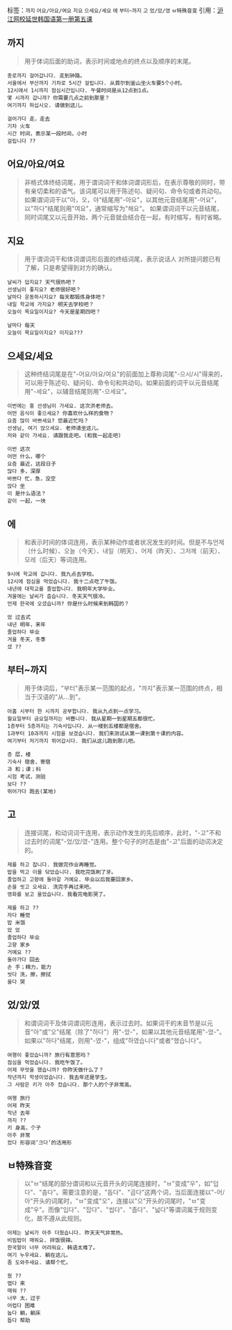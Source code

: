 标签：`까지` `어요/아요/여요` `지요` `으세요/세요` `에` `부터~까지` `고` `었/았/였` `ㅂ特殊音变`
引用：[沪江网校延世韩国语第一册第五课](https://kr.hujiang.com/new/p745133/)

## 까지
> 用于体词后面的助词，表示时间或地点的终点以及顺序的末尾。
```
종로까지 걸어갑니다. 走到钟路。
서울에서 부산까지 기차로 5시간 걸립니다. 从首尔到釜山坐火车要5个小时。
12시에서 1시까지 점심시간입니다. 午餐时间是从12点到1点。
몇 시까지 갑니까? 你需要几点之前到那里？
여기까지 하십시오. 请做到这儿。
```
```
걸어가다 走，走去
기차 火车
시간 时间，表示某一段时间，小时
걸립니다 ??
```

## 어요/아요/여요
> 非格式体终结词尾，用于谓词词干和体词谓词形后，在表示尊敬的同时，带有亲切柔和的语气。该词尾可以用于陈述句、疑问句、命令句或者共动句。
如果谓词词干以"아，오，야"结尾用"-아요"，以其他元音结尾用"-어요"，以"하다"结尾则用"여요"，通常缩写为"해요"。
如果谓词词干以元音结尾，同时词尾又以元音开始，两个元音就会结合在一起，有时缩写，有时省略。

## 지요
> 用于谓词词干和体词谓词形后面的终结词尾，表示说话人 对所提问题已有了解，只是希望得到对方的确认。
```
날씨가 덥지요? 天气很热吧？
선생님이 좋지요? 老师很好吧？
날마다 운동하시지요? 每天都锻炼身体吧？
내일 학교에 가지요? 明天去学校吧？
오늘이 목요일이지요? 今天是星期四吧？
```
```
날마다 每天
오늘이 목요일이지요? 이지요???
```

## 으세요/세요
> 这种终结词尾是在"-어요/아요/여요"的前面加上尊称词尾"-으시/시"得来的，可以用于陈述句、疑问句、命令句和共动句。如果前面的词干以元音结尾用"-세요"，以辅音结尾则用"-으세요"。
```
이번에는 홍 선생님이 가세요. 这次洪老师去。
어떤 음식이 좋으세요? 你喜欢什么样的食物？
요즘 많이 바쁘세요? 您最近忙吗？
선생님, 여기 앉으세요. 老师请坐这儿。
저와 같이 가세요. 请跟我走吧。(和我一起走吧)
```
```
이번 这次
어떤 什么，哪个
요즘 最近，这段日子
많다 多，深厚
바쁘다 忙，急，没空
앉다 坐
이 是什么语法？
같이 一起，一块
```

## 에
> 和表示时间的体词连用，表示某种动作或者状况发生的时间。但是不与언제（什么时候）、오늘（今天）、내일（明天）、어제（昨天）、그저께（前天）、모레（后天）等词连用。
```
9시에 학교에 갑니다. 我九点去学校。
12시에 점심을 먹었습니다. 我十二点吃了午饭。
내년에 대학교를 졸업합니다. 我明年大学毕业。
겨울에는 날씨가 춥습니다. 冬天天气很冷。
언제 한국에 오셨습니까? 你是什么时候来到韩国的？
```

```
었 过去式
내년 明年，来年
졸업하다 毕业
겨울 冬天，冬季
셨 ??
```

## 부터~까지
> 用于体词后，"부터"表示某一范围的起点，"까지"表示某一范围的终点，相当于汉语的"从…到"。
```
아홉 시부터 한 시까지 공부합니다. 我从九点到一点学习。
월요일부터 금요일까지는 바쁩니다. 我从星期一到星期五都很忙。
1층부터 5층까지는 기숙사입니다. 从一楼到五楼都是宿舍。
1과부터 10과까지 시험을 보겠습니다. 我们来测试从第一课到第十课的内容。
여기부터 저기까지 뛰어갑시다. 我们从这儿跑到那儿吧。
```

```
층 层，楼
기숙사 宿舍，寄宿
과 和；课；科
시험 考试，测验
보다 ??
뛰어가다 跑去(某地)
```

## 고
> 连接词尾，和动词词干连用，表示动作发生的先后顺序，此时，"-고"不和过去时的词尾"-었/았/였-"连用。整个句子的时态是由"-고"后面的动词决定的。
```
제를 하고 잡니다. 我做完作业再睡觉。
밥을 먹고 이를 닦았습니다. 我吃完饭刷了牙。
졸업하고 고향에 돌아갈 거예요. 毕业以后我要回家乡。
손을 씻고 오세요. 洗完手再过来吧。
영화를 보고 울었습니다. 我看完电影哭了。
```

```
제를 하고 ??
자다 睡觉
밥 米饭
았 었
졸업하다 毕业
고향 家乡
거예요 ??
돌아가다 回去
손 手；精力，能力
씻다 洗，擦，擦拭
울다 哭
```

## 었/았/였
> 和谓词词干及体词谓词形连用，表示过去时。如果词干的末音节是以元音"아"或"오"结尾（除了"하다"）用"-았-"，如果以其他元音结尾用"-었-"。如果以"하다"结尾，则用"-였-"，组成"하였습니다"或者"했습니다"。
```
여행이 좋았습니까? 旅行有意思吗？
점심을 먹었습니다. 我吃午饭了。
어제 무엇을 했습니까? 你昨天做什么了？
작년까지 학생이었습니다. 我去年还是学生。
그 사람은 키가 아주 컸습니다. 那个人的个子非常高。
```

```
여행 旅行
어제 昨天
작년 去年
까지 ??
키 身高，个子
아주 非常
컸다 形容词‘크다’的活用形
```

## ㅂ特殊音变
> 以"ㅂ"结尾的部分谓词和以元音开头的词尾连接时，"ㅂ"变成"우"，如"덥다"、"춥다"。需要注意的是，"돕다"、"곱다"这两个词，当后面连接以"-어/아"开头的词尾时，"ㅂ"变成"오"，连接以"으"开头的词尾时，"ㅂ"变成"우"。而像"입다"、"잡다"、"씹다"、"좁다"、"넓다"等谓词属于规则变化，故不遵从此规则。
```
어제는 날씨가 아주 더웠습니다. 昨天天气非常热。
비빔밥이 매워요. 拌饭很辣。
한국말이 너무 어려워요. 韩语太难了。
여기 누우세요. 躺在这儿。
좀 도와주세요. 请帮个忙。
```

```
웠 ??
맵다 来
매워 ??
너무 太，过于
어렵다 困难
눕다 躺，躺床
돕다 帮助
```
